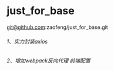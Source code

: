 # just_for_base
git@github.com:zaofeng/just_for_base.git
###### 1、实力封装axios
###### 2、增加webpack反向代理 前端配置
